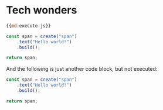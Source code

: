 # Tech wonders

```js
{{md:execute-js}}

const span = create("span")
    .text("Hello world!")
    .build();

return span;
```

And the following is just another code block, but not executed:

```js
const span = create("span")
    .text("Hello world!")
    .build();

return span;
```
